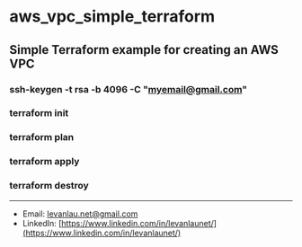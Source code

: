 # aws_vpc_simple_terraform
## Simple Terraform example for creating an AWS VPC
### ssh-keygen -t rsa -b 4096 -C "myemail@gmail.com"
### terraform init
### terraform plan
### terraform apply
### terraform destroy

---

- Email: [levanlau.net@gmail.com](mailto:levanlau.net@gmail.com)
- LinkedIn: [https://www.linkedin.com/in/levanlaunet/](https://www.linkedin.com/in/levanlaunet/)